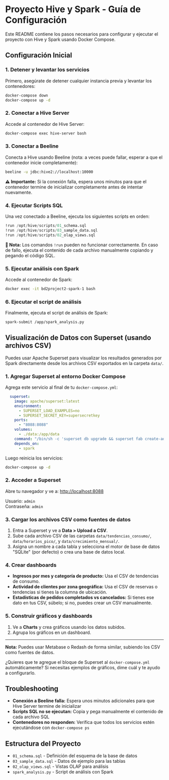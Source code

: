 # Proyecto Hive y Spark - Guía de Configuración

Este README contiene los pasos necesarios para configurar y ejecutar el proyecto con Hive y Spark usando Docker Compose.

## Configuración Inicial

### 1. Detener y levantar los servicios

Primero, asegúrate de detener cualquier instancia previa y levantar los contenedores:

```bash
docker-compose down
docker-compose up -d
```

### 2. Conectar a Hive Server

Accede al contenedor de Hive Server:

```bash
docker-compose exec hive-server bash
```

### 3. Conectar a Beeline

Conecta a Hive usando Beeline (nota: a veces puede fallar, esperar a que el contenedor inicie completamente):

```bash
beeline -u jdbc:hive2://localhost:10000
```

**⚠️ Importante:** Si la conexión falla, espera unos minutos para que el contenedor termine de inicializar completamente antes de intentar nuevamente.

### 4. Ejecutar Scripts SQL

Una vez conectado a Beeline, ejecuta los siguientes scripts en orden:

```sql
!run /opt/hive/scripts/01_schema.sql
!run /opt/hive/scripts/03_sample_data.sql
!run /opt/hive/scripts/02_olap_views.sql
```

**📝 Nota:** Los comandos `!run` pueden no funcionar correctamente. En caso de fallo, ejecuta el contenido de cada archivo manualmente copiando y pegando el código SQL.

### 5. Ejecutar análisis con Spark

Accede al contenedor de Spark:

```bash
docker exec -it bd2project2-spark-1 bash
```

### 6. Ejecutar el script de análisis

Finalmente, ejecuta el script de análisis de Spark:

```bash
spark-submit /app/spark_analysis.py
```

## Visualización de Datos con Superset (usando archivos CSV)

Puedes usar Apache Superset para visualizar los resultados generados por Spark directamente desde los archivos CSV exportados en la carpeta `data/`.

### 1. Agregar Superset al entorno Docker Compose

Agrega este servicio al final de tu `docker-compose.yml`:

```yaml
  superset:
    image: apache/superset:latest
    environment:
      - SUPERSET_LOAD_EXAMPLES=no
      - SUPERSET_SECRET_KEY=supersecretkey
    ports:
      - "8088:8088"
    volumes:
      - ./data:/app/data
    command: "/bin/sh -c 'superset db upgrade && superset fab create-admin --username admin --firstname Admin --lastname User --email admin@admin.com --password admin || true && superset init && superset run -h 0.0.0.0'"
    depends_on:
      - spark
```

Luego reinicia los servicios:

```bash
docker-compose up -d
```

### 2. Acceder a Superset

Abre tu navegador y ve a: [http://localhost:8088](http://localhost:8088)

Usuario: `admin`  
Contraseña: `admin`

### 3. Cargar los archivos CSV como fuentes de datos

1. Entra a Superset y ve a **Data > Upload a CSV**.
2. Sube cada archivo CSV de las carpetas `data/tendencias_consumo/`, `data/horarios_pico/`, y `data/crecimiento_mensual/`.
3. Asigna un nombre a cada tabla y selecciona el motor de base de datos "SQLite" (por defecto) o crea una base de datos local.

### 4. Crear dashboards

- **Ingresos por mes y categoría de producto:** Usa el CSV de tendencias de consumo.
- **Actividad de clientes por zona geográfica:** Usa el CSV de reservas o tendencias si tienes la columna de ubicación.
- **Estadísticas de pedidos completados vs cancelados:** Si tienes ese dato en tus CSV, súbelo; si no, puedes crear un CSV manualmente.

### 5. Construir gráficos y dashboards

1. Ve a **Charts** y crea gráficos usando los datos subidos.
2. Agrupa los gráficos en un dashboard.

---

**Nota:** Puedes usar Metabase o Redash de forma similar, subiendo los CSV como fuentes de datos.

¿Quieres que te agregue el bloque de Superset al `docker-compose.yml` automáticamente? Si necesitas ejemplos de gráficos, dime cuál y te ayudo a configurarlo.

## Troubleshooting

- **Conexión a Beeline falla:** Espera unos minutos adicionales para que Hive Server termine de inicializar
- **Scripts SQL no se ejecutan:** Copia y pega manualmente el contenido de cada archivo SQL
- **Contenedores no responden:** Verifica que todos los servicios estén ejecutándose con `docker-compose ps`

## Estructura del Proyecto

- `01_schema.sql` - Definición del esquema de la base de datos
- `03_sample_data.sql` - Datos de ejemplo para las tablas
- `02_olap_views.sql` - Vistas OLAP para análisis
- `spark_analysis.py` - Script de análisis con Spark